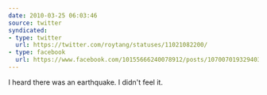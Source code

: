 ```yaml
---
date: 2010-03-25 06:03:46
source: twitter
syndicated:
- type: twitter
  url: https://twitter.com/roytang/statuses/11021082200/
- type: facebook
  url: https://www.facebook.com/10155666240078912/posts/107007019329403
---
```


I heard there was an earthquake. I didn't feel it.